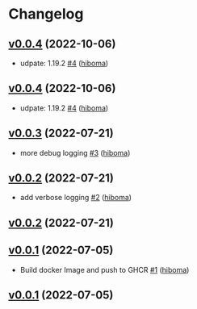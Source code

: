 # Changelog

## [v0.0.4](https://github.com/hiboma/reacjion/compare/v0.0.3...v0.0.4) (2022-10-06)

* udpate: 1.19.2 [#4](https://github.com/hiboma/reacjion/pull/4) ([hiboma](https://github.com/hiboma))

## [v0.0.4](https://github.com/hiboma/reacjion/compare/v0.0.3...v0.0.4) (2022-10-06)

* udpate: 1.19.2 [#4](https://github.com/hiboma/reacjion/pull/4) ([hiboma](https://github.com/hiboma))

## [v0.0.3](https://github.com/hiboma/reacjion/compare/v0.0.2...v0.0.3) (2022-07-21)

* more debug logging [#3](https://github.com/hiboma/reacjion/pull/3) ([hiboma](https://github.com/hiboma))

## [v0.0.2](https://github.com/hiboma/reacjion/compare/v0.0.1...v0.0.2) (2022-07-21)

* add verbose logging [#2](https://github.com/hiboma/reacjion/pull/2) ([hiboma](https://github.com/hiboma))

## [v0.0.2](https://github.com/hiboma/reacjion/compare/v0.0.2...v0.0.2) (2022-07-21)


## [v0.0.1](https://github.com/hiboma/reacjion/compare/612e5d797318...v0.0.1) (2022-07-05)

* Build docker Image and push to GHCR [#1](https://github.com/hiboma/reacjion/pull/1) ([hiboma](https://github.com/hiboma))

## [v0.0.1](https://github.com/hiboma/reacjion/compare/612e5d797318...v0.0.1) (2022-07-05)

